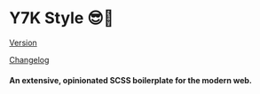 # Y7K Style 😎🌴

[Version](project.json)

[Changelog](changelog.md)

#### An extensive, opinionated SCSS boilerplate for the modern web.








